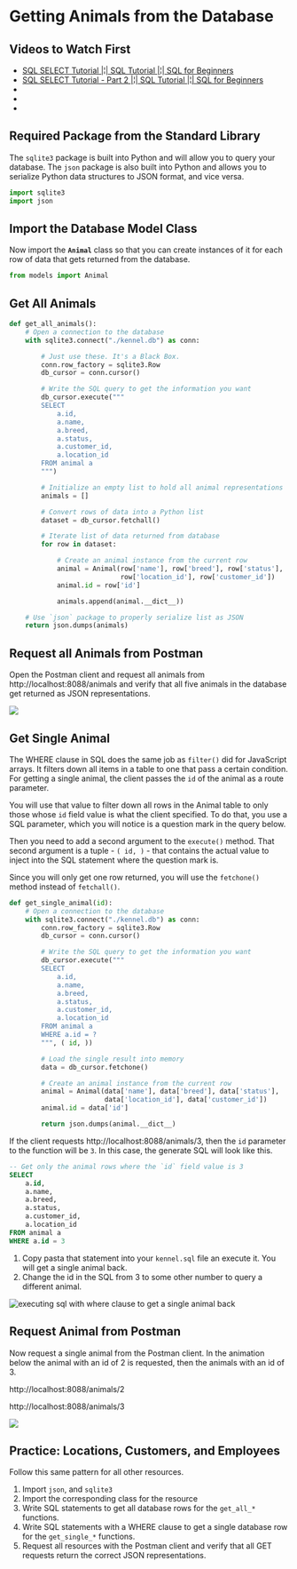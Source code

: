 # Getting Animals from the Database

## Videos to Watch First

* [SQL SELECT Tutorial |¦| SQL Tutorial |¦| SQL for Beginners](https://www.youtube.com/watch?v=YufocuHbYZo)
* [SQL SELECT Tutorial - Part 2 |¦| SQL Tutorial |¦| SQL for Beginners](https://www.youtube.com/watch?v=PkJKzR_sClM)
* []()
* []()
* []()

## Required Package from the Standard Library

The `sqlite3` package is built into Python and will allow you to query your database. The `json` package is also built into Python and allows you to serialize Python data structures to JSON format, and vice versa.

```py
import sqlite3
import json
```

## Import the Database Model Class

Now import the **`Animal`** class so that you can create instances of it for each row of data that gets returned from the database.

```py
from models import Animal
```

## Get All Animals

```py
def get_all_animals():
    # Open a connection to the database
    with sqlite3.connect("./kennel.db") as conn:

        # Just use these. It's a Black Box.
        conn.row_factory = sqlite3.Row
        db_cursor = conn.cursor()

        # Write the SQL query to get the information you want
        db_cursor.execute("""
        SELECT
            a.id,
            a.name,
            a.breed,
            a.status,
            a.customer_id,
            a.location_id
        FROM animal a
        """)

        # Initialize an empty list to hold all animal representations
        animals = []

        # Convert rows of data into a Python list
        dataset = db_cursor.fetchall()

        # Iterate list of data returned from database
        for row in dataset:

            # Create an animal instance from the current row
            animal = Animal(row['name'], row['breed'], row['status'],
                            row['location_id'], row['customer_id'])
            animal.id = row['id']

            animals.append(animal.__dict__))

    # Use `json` package to properly serialize list as JSON
    return json.dumps(animals)
```

## Request all Animals from Postman

Open the Postman client and request all animals from http://localhost:8088/animals and verify that all five animals in the database get returned as JSON representations.

![](./images/postman-request-all-animals.gif)

## Get Single Animal

The WHERE clause in SQL does the same job as `filter()` did for JavaScript arrays. It filters down all items in a table to one that pass a certain condition. For getting a single animal, the client passes the `id` of the animal as a route parameter.

You will use that value to filter down all rows in the Animal table to only those whose `id` field value is what the client specified. To do that, you use a SQL parameter, which you will notice is a question mark in the query below.

Then you need to add a second argument to the `execute()` method. That second argument is a tuple - `( id, )` - that contains the actual value to inject into the SQL statement where the question mark is.

Since you will only get one row returned, you will use the `fetchone()` method instead of `fetchall()`.

```py
def get_single_animal(id):
    # Open a connection to the database
    with sqlite3.connect("./kennel.db") as conn:
        conn.row_factory = sqlite3.Row
        db_cursor = conn.cursor()

        # Write the SQL query to get the information you want
        db_cursor.execute("""
        SELECT
            a.id,
            a.name,
            a.breed,
            a.status,
            a.customer_id,
            a.location_id
        FROM animal a
        WHERE a.id = ?
        """, ( id, ))

        # Load the single result into memory
        data = db_cursor.fetchone()

        # Create an animal instance from the current row
        animal = Animal(data['name'], data['breed'], data['status'],
                        data['location_id'], data['customer_id'])
        animal.id = data['id']

        return json.dumps(animal.__dict__)
```

If the client requests http://localhost:8088/animals/3, then the `id` parameter to the function will be `3`. In this case, the generate SQL will look like this.

```sql
-- Get only the animal rows where the `id` field value is 3
SELECT
    a.id,
    a.name,
    a.breed,
    a.status,
    a.customer_id,
    a.location_id
FROM animal a
WHERE a.id = 3
```

1. Copy pasta that statement into your `kennel.sql` file an execute it. You will get a single animal back.
2. Change the id in the SQL from 3 to some other number to query a different animal.

![executing sql with where clause to get a single animal back](./images/sql-select-single-animal.gif)

## Request Animal from Postman

Now request a single animal from the Postman client. In the animation below the animal with an id of 2 is requested, then the animals with an id of 3.

http://localhost:8088/animals/2

http://localhost:8088/animals/3

![](./images/postman-request-single-animal.gif)

## Practice: Locations, Customers, and Employees

Follow this same pattern for all other resources.

1. Import `json`, and `sqlite3`
1. Import the corresponding class for the resource
1. Write SQL statements to get all database rows for the `get_all_*` functions.
1. Write SQL statements with a WHERE clause to get a single database row for the `get_single_*` functions.
1. Request all resources with the Postman client and verify that all GET requests return the correct JSON representations.

